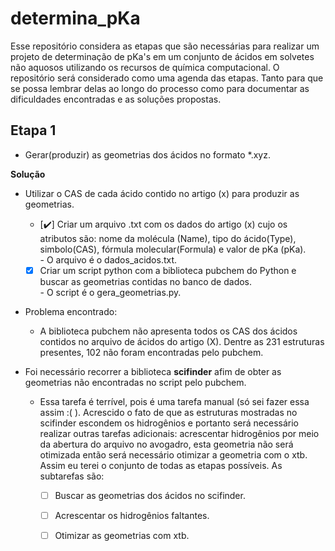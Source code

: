 # determina_pKa

Esse repositório considera as etapas que são necessárias para realizar um projeto de 
determinação de pKa's em um conjunto de ácidos em solvetes não aquosos utilizando
os recursos de química computacional.
O repositório será considerado como uma agenda das etapas. Tanto para que se possa lembrar 
delas ao longo do processo como para documentar as dificuldades encontradas e as 
soluções propostas.

## Etapa 1 
 - Gerar(produzir) as geometrias dos ácidos no formato *.xyz.
   
  **Solução** 
   - Utilizar o CAS de cada ácido contido no artigo (x) para produzir as geometrias.
      - [:heavy_check_mark:] Criar um arquivo .txt com os dados do artigo (x) cujo os atributos são: nome da molécula (Name), tipo do ácido(Type), simbolo(CAS), fórmula molecular(Formula) e valor de pKa (pKa).\
            - O arquivo é o dados_acidos.txt.            
      - [x] Criar um script python com a biblioteca pubchem do Python e buscar as geometrias contidas no banco de dados.\
            - O script é o gera_geometrias.py.
       
   - Problema encontrado:
     - A biblioteca pubchem não apresenta todos os CAS dos ácidos contidos no arquivo de ácidos do artigo (X). Dentre as 231 estruturas presentes, 102 não foram encontradas pelo pubchem.
       
   - Foi necessário recorrer a biblioteca **scifinder** afim de obter as geometrias não encontradas no script pelo pubchem.
     
       - Essa tarefa é terrível, pois é uma tarefa manual (só sei fazer essa assim :( ). Acrescido o fato de que as estruturas mostradas no scifinder escondem os hidrogênios e portanto
         será necessário realizar outras tarefas adicionais: acrescentar hidrogênios por meio da abertura do arquivo no avogadro, esta geometria não será otimizada então será necessário
         otimizar a geometria com o xtb. Assim eu terei o conjunto de todas as etapas possíveis. As subtarefas são:
         
         - [ ] Buscar as geometrias dos ácidos no scifinder.
         - [ ] Acrescentar os hidrogênios faltantes.
         - [ ] Otimizar as geometrias com xtb.
         
